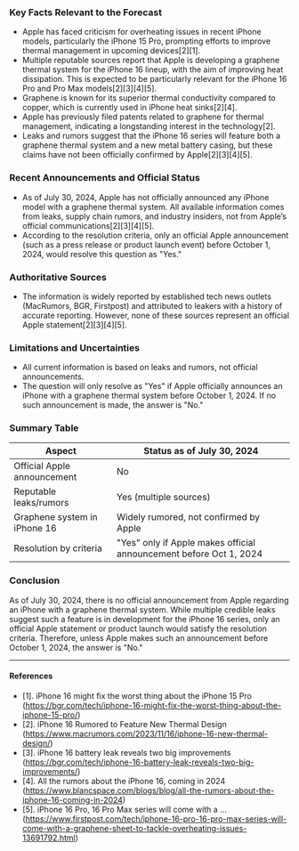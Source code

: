 ### Key Facts Relevant to the Forecast

- Apple has faced criticism for overheating issues in recent iPhone models, particularly the iPhone 15 Pro, prompting efforts to improve thermal management in upcoming devices[2][1].
- Multiple reputable sources report that Apple is developing a graphene thermal system for the iPhone 16 lineup, with the aim of improving heat dissipation. This is expected to be particularly relevant for the iPhone 16 Pro and Pro Max models[2][3][4][5].
- Graphene is known for its superior thermal conductivity compared to copper, which is currently used in iPhone heat sinks[2][4].
- Apple has previously filed patents related to graphene for thermal management, indicating a longstanding interest in the technology[2].
- Leaks and rumors suggest that the iPhone 16 series will feature both a graphene thermal system and a new metal battery casing, but these claims have not been officially confirmed by Apple[2][3][4][5].

### Recent Announcements and Official Status

- As of July 30, 2024, Apple has not officially announced any iPhone model with a graphene thermal system. All available information comes from leaks, supply chain rumors, and industry insiders, not from Apple’s official communications[2][3][4][5].
- According to the resolution criteria, only an official Apple announcement (such as a press release or product launch event) before October 1, 2024, would resolve this question as "Yes."

### Authoritative Sources

- The information is widely reported by established tech news outlets (MacRumors, BGR, Firstpost) and attributed to leakers with a history of accurate reporting. However, none of these sources represent an official Apple statement[2][3][4][5].

### Limitations and Uncertainties

- All current information is based on leaks and rumors, not official announcements.
- The question will only resolve as "Yes" if Apple officially announces an iPhone with a graphene thermal system before October 1, 2024. If no such announcement is made, the answer is "No."

### Summary Table

| Aspect                        | Status as of July 30, 2024                |
|-------------------------------|-------------------------------------------|
| Official Apple announcement   | No                                        |
| Reputable leaks/rumors        | Yes (multiple sources)                    |
| Graphene system in iPhone 16  | Widely rumored, not confirmed by Apple    |
| Resolution by criteria        | "Yes" only if Apple makes official announcement before Oct 1, 2024 |

### Conclusion

As of July 30, 2024, there is no official announcement from Apple regarding an iPhone with a graphene thermal system. While multiple credible leaks suggest such a feature is in development for the iPhone 16 series, only an official Apple statement or product launch would satisfy the resolution criteria. Therefore, unless Apple makes such an announcement before October 1, 2024, the answer is "No."

---

#### References

- [1]. iPhone 16 might fix the worst thing about the iPhone 15 Pro (https://bgr.com/tech/iphone-16-might-fix-the-worst-thing-about-the-iphone-15-pro/)
- [2]. iPhone 16 Rumored to Feature New Thermal Design (https://www.macrumors.com/2023/11/16/iphone-16-new-thermal-design/)
- [3]. iPhone 16 battery leak reveals two big improvements (https://bgr.com/tech/iphone-16-battery-leak-reveals-two-big-improvements/)
- [4]. All the rumors about the iPhone 16, coming in 2024 (https://www.blancspace.com/blogs/blog/all-the-rumors-about-the-iphone-16-coming-in-2024)
- [5]. iPhone 16 Pro, 16 Pro Max series will come with a ... (https://www.firstpost.com/tech/iphone-16-pro-16-pro-max-series-will-come-with-a-graphene-sheet-to-tackle-overheating-issues-13691792.html)
